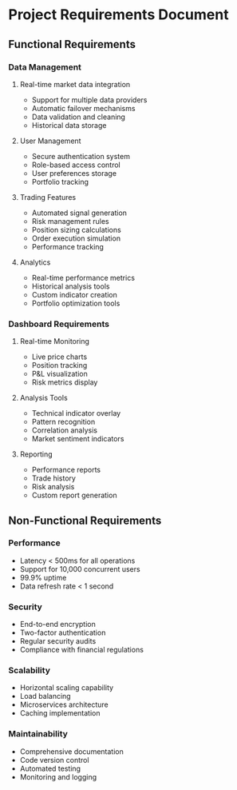 # Project Requirements Document

## Functional Requirements

### Data Management
1. Real-time market data integration
   - Support for multiple data providers
   - Automatic failover mechanisms
   - Data validation and cleaning
   - Historical data storage

2. User Management
   - Secure authentication system
   - Role-based access control
   - User preferences storage
   - Portfolio tracking

3. Trading Features
   - Automated signal generation
   - Risk management rules
   - Position sizing calculations
   - Order execution simulation
   - Performance tracking

4. Analytics
   - Real-time performance metrics
   - Historical analysis tools
   - Custom indicator creation
   - Portfolio optimization tools

### Dashboard Requirements
1. Real-time Monitoring
   - Live price charts
   - Position tracking
   - P&L visualization
   - Risk metrics display

2. Analysis Tools
   - Technical indicator overlay
   - Pattern recognition
   - Correlation analysis
   - Market sentiment indicators

3. Reporting
   - Performance reports
   - Trade history
   - Risk analysis
   - Custom report generation

## Non-Functional Requirements

### Performance
- Latency < 500ms for all operations
- Support for 10,000 concurrent users
- 99.9% uptime
- Data refresh rate < 1 second

### Security
- End-to-end encryption
- Two-factor authentication
- Regular security audits
- Compliance with financial regulations

### Scalability
- Horizontal scaling capability
- Load balancing
- Microservices architecture
- Caching implementation

### Maintainability
- Comprehensive documentation
- Code version control
- Automated testing
- Monitoring and logging 